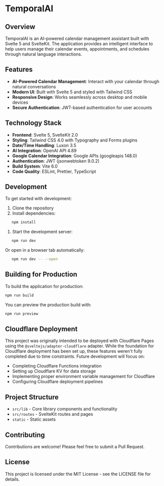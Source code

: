 # TemporalAI
## Overview
TemporalAI is an AI-powered calendar management assistant built with Svelte 5 and SvelteKit. The application provides an intelligent interface to help users manage their calendar events, appointments, and schedules through natural language interactions.
## Features
- **AI-Powered Calendar Management**: Interact with your calendar through natural conversations
- **Modern UI**: Built with Svelte 5 and styled with Tailwind CSS
- **Responsive Design**: Works seamlessly across desktop and mobile devices
- **Secure Authentication**: JWT-based authentication for user accounts

## Technology Stack
- **Frontend**: Svelte 5, SvelteKit 2.0
- **Styling**: Tailwind CSS 4.0 with Typography and Forms plugins
- **Date/Time Handling**: Luxon 3.5
- **AI Integration**: OpenAI API 4.89
- **Google Calendar Integration**: Google APIs (googleapis 148.0)
- **Authentication**: JWT (jsonwebtoken 9.0.2)
- **Build System**: Vite 6.0
- **Code Quality**: ESLint, Prettier, TypeScript

## Development
To get started with development:
1. Clone the repository
2. Install dependencies:
``` bash
   npm install
```
1. Start the development server:
``` bash
   npm run dev
```
Or open in a browser tab automatically:
``` bash
   npm run dev -- --open
```
## Building for Production
To build the application for production:
``` bash
npm run build
```
You can preview the production build with:
``` bash
npm run preview
```
## Cloudflare Deployment
This project was originally intended to be deployed with Cloudflare Pages using the `@sveltejs/adapter-cloudflare` adapter. While the foundation for Cloudflare deployment has been set up, these features weren't fully completed due to time constraints. Future development will focus on:
- Completing Cloudflare Functions integration
- Setting up Cloudflare KV for data storage
- Implementing proper environment variable management for Cloudflare
- Configuring Cloudflare deployment pipelines

## Project Structure
- `src/lib` - Core library components and functionality
- `src/routes` - SvelteKit routes and pages
- `static` - Static assets

## Contributing
Contributions are welcome! Please feel free to submit a Pull Request.
## License
This project is licensed under the MIT License - see the LICENSE file for details.